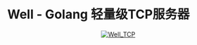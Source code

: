# Well - Golang 轻量级TCP服务器
<p align="center">
    <a href="/" target="_blank">
        <img src="https://github.com/lvwei25/well_tcp/blob/main/logo.png" alt="Well_TCP" />
    </a>
</p>

